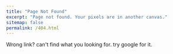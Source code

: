 ```yaml
---
title: "Page Not Found"
excerpt: "Page not found. Your pixels are in another canvas."
sitemap: false
permalink: /404.html
---
```

Wrong link? can't find what you looking for.
try google for it.

<script type="text/javascript">
  var GOOG_FIXURL_LANG = 'en';
  var GOOG_FIXURL_SITE = '{{ site.url }}'
</script>
<script type="text/javascript"
  src="//linkhelp.clients.google.com/tbproxy/lh/wm/fixurl.js">
</script>
